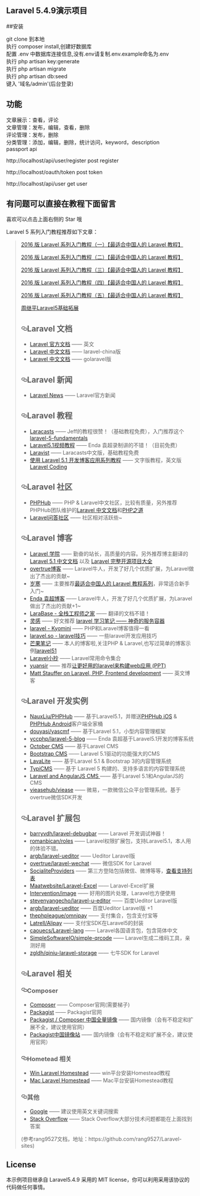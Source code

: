  

## Laravel 5.4.9演示项目

  
##安装

git clone 到本地<br>
执行 composer install,创建好数据库<br>
配置 .env 中数据库连接信息,没有.env请复制.env.example命名为.env<br>
执行 php artisan key:generate<br>
执行 php artisan migrate<br>
执行 php artisan db:seed<br>
键入 '域名/admin'(后台登录)<br>
## 功能
文章展示：查看，评论<br>
文章管理：发布，编辑，查看，删除<br>
评论管理：发布，删除<br>
分类管理：添加，编辑，删除，统计访问，keyword，description<br>
passport api<br>

<p>http://localhost/api/user/register post register</p>
<p>http://localhost/oauth/token       post token</p>
<p>http://localhost/api/user          get user</p>



## 有问题可以直接在教程下面留言

喜欢可以点击上面右侧的 Star 哦

Laravel 5 系列入门教程推荐如下文章：
<blockquote>
<p><a href="https://github.com/johnlui/Learn-Laravel-5/issues/4">2016 版 Laravel 系列入门教程（一）【最适合中国人的 Laravel 教程】</a></p>

<p><a href="https://github.com/johnlui/Learn-Laravel-5/issues/5">2016 版 Laravel 系列入门教程（二）【最适合中国人的 Laravel 教程】</a></p>

<p><a href="https://github.com/johnlui/Learn-Laravel-5/issues/6">2016 版 Laravel 系列入门教程（三）【最适合中国人的 Laravel 教程】</a></p>

<p><a href="https://github.com/johnlui/Learn-Laravel-5/issues/7">2016 版 Laravel 系列入门教程（四）【最适合中国人的 Laravel 教程】</a></p>

<p><a href="https://github.com/johnlui/Learn-Laravel-5/issues/8">2016 版 Laravel 系列入门教程（五）【最适合中国人的 Laravel 教程】</a></p>

<p><a href="http://www.zhoujiping.com/laravel-tutorial.html">周继平Laravel5基础拓展</a></p>

<h2><a id="user-content-laravel-文档" class="anchor" href="#laravel-文档" aria-hidden="true"><svg aria-hidden="true" class="octicon octicon-link" height="16" version="1.1" viewBox="0 0 16 16" width="16"><path fill-rule="evenodd" d="M4 9h1v1H4c-1.5 0-3-1.69-3-3.5S2.55 3 4 3h4c1.45 0 3 1.69 3 3.5 0 1.41-.91 2.72-2 3.25V8.59c.58-.45 1-1.27 1-2.09C10 5.22 8.98 4 8 4H4c-.98 0-2 1.22-2 2.5S3 9 4 9zm9-3h-1v1h1c1 0 2 1.22 2 2.5S13.98 12 13 12H9c-.98 0-2-1.22-2-2.5 0-.83.42-1.64 1-2.09V6.25c-1.09.53-2 1.84-2 3.25C6 11.31 7.55 13 9 13h4c1.45 0 3-1.69 3-3.5S14.5 6 13 6z"></path></svg></a>Laravel 文档</h2>

<ul>
<li><a href="http://laravel.com/">Laravel 官方文档</a>       —— 英文</li>
<li><a href="http://laravel-china.org/">Laravel 中文文档</a> —— laravel-china版</li>
<li><a href="http://www.golaravel.com/">Laravel 中文文档</a> —— golaravel版</li>
</ul>

<h2><a id="user-content-laravel-新闻" class="anchor" href="#laravel-新闻" aria-hidden="true"><svg aria-hidden="true" class="octicon octicon-link" height="16" version="1.1" viewBox="0 0 16 16" width="16"><path fill-rule="evenodd" d="M4 9h1v1H4c-1.5 0-3-1.69-3-3.5S2.55 3 4 3h4c1.45 0 3 1.69 3 3.5 0 1.41-.91 2.72-2 3.25V8.59c.58-.45 1-1.27 1-2.09C10 5.22 8.98 4 8 4H4c-.98 0-2 1.22-2 2.5S3 9 4 9zm9-3h-1v1h1c1 0 2 1.22 2 2.5S13.98 12 13 12H9c-.98 0-2-1.22-2-2.5 0-.83.42-1.64 1-2.09V6.25c-1.09.53-2 1.84-2 3.25C6 11.31 7.55 13 9 13h4c1.45 0 3-1.69 3-3.5S14.5 6 13 6z"></path></svg></a>Laravel 新闻</h2>

<ul>
<li><a href="https://laravel-news.com/">Laravel News</a> —— Laravel官方新闻 </li>
</ul>

<h2><a id="user-content-laravel-教程" class="anchor" href="#laravel-教程" aria-hidden="true"><svg aria-hidden="true" class="octicon octicon-link" height="16" version="1.1" viewBox="0 0 16 16" width="16"><path fill-rule="evenodd" d="M4 9h1v1H4c-1.5 0-3-1.69-3-3.5S2.55 3 4 3h4c1.45 0 3 1.69 3 3.5 0 1.41-.91 2.72-2 3.25V8.59c.58-.45 1-1.27 1-2.09C10 5.22 8.98 4 8 4H4c-.98 0-2 1.22-2 2.5S3 9 4 9zm9-3h-1v1h1c1 0 2 1.22 2 2.5S13.98 12 13 12H9c-.98 0-2-1.22-2-2.5 0-.83.42-1.64 1-2.09V6.25c-1.09.53-2 1.84-2 3.25C6 11.31 7.55 13 9 13h4c1.45 0 3-1.69 3-3.5S14.5 6 13 6z"></path></svg></a>Laravel 教程</h2>

<ul>
<li><a href="https://laracasts.com">Laracasts</a> —— Jeff的教程很赞！（基础教程免费），入门推荐这个<a href="https://laracasts.com/series/laravel-5-fundamentals">laravel-5-fundamentals</a></li>
<li><a href="http://www.phpyc.com/search/tag/44">Laravel5.1视频教程</a>  —— Enda 袁超录制讲的不错！（目前免费）</li>
<li><a href="https://laravist.com/">Laravist</a> —— Laracasts中文版，基础教程免费</li>
<li><a href="https://phphub.org/topics/1564">使用 Laravel 5.1 开发博客应用系列教程</a> —— 文字版教程，英文版<a href="http://laravelcoding.com/blog">Laravel Coding</a></li>
</ul>

<h2><a id="user-content-laravel-社区" class="anchor" href="#laravel-社区" aria-hidden="true"><svg aria-hidden="true" class="octicon octicon-link" height="16" version="1.1" viewBox="0 0 16 16" width="16"><path fill-rule="evenodd" d="M4 9h1v1H4c-1.5 0-3-1.69-3-3.5S2.55 3 4 3h4c1.45 0 3 1.69 3 3.5 0 1.41-.91 2.72-2 3.25V8.59c.58-.45 1-1.27 1-2.09C10 5.22 8.98 4 8 4H4c-.98 0-2 1.22-2 2.5S3 9 4 9zm9-3h-1v1h1c1 0 2 1.22 2 2.5S13.98 12 13 12H9c-.98 0-2-1.22-2-2.5 0-.83.42-1.64 1-2.09V6.25c-1.09.53-2 1.84-2 3.25C6 11.31 7.55 13 9 13h4c1.45 0 3-1.69 3-3.5S14.5 6 13 6z"></path></svg></a>Laravel 社区</h2>

<ul>
<li><a href="https://phphub.org/">PHPHub</a> —— PHP &amp; Laravel中文社区，比较有质量，另外推荐PHPHub团队维护的<a href="http://laravel-china.org/">Laravel 中文文档</a>和<a href="http://laravel-china.github.io/php-the-right-way/">PHP之道</a></li>
<li><a href="http://wenda.golaravel.com/">Laravel问答社区</a> —— 社区相对活跃些~</li>
</ul>

<h2><a id="user-content-laravel-博客" class="anchor" href="#laravel-博客" aria-hidden="true"><svg aria-hidden="true" class="octicon octicon-link" height="16" version="1.1" viewBox="0 0 16 16" width="16"><path fill-rule="evenodd" d="M4 9h1v1H4c-1.5 0-3-1.69-3-3.5S2.55 3 4 3h4c1.45 0 3 1.69 3 3.5 0 1.41-.91 2.72-2 3.25V8.59c.58-.45 1-1.27 1-2.09C10 5.22 8.98 4 8 4H4c-.98 0-2 1.22-2 2.5S3 9 4 9zm9-3h-1v1h1c1 0 2 1.22 2 2.5S13.98 12 13 12H9c-.98 0-2-1.22-2-2.5 0-.83.42-1.64 1-2.09V6.25c-1.09.53-2 1.84-2 3.25C6 11.31 7.55 13 9 13h4c1.45 0 3-1.69 3-3.5S14.5 6 13 6z"></path></svg></a>Laravel 博客</h2>

<ul>
<li><a href="http://laravelacademy.org/">Laravel 学院</a> —— 勤奋的站长，高质量的内容。另外推荐博主翻译的<a href="http://laravelacademy.org/laravel-docs-5_1">Laravel 5.1 中文文档</a> 以及 <a href="http://laravelacademy.org/laravel-project">Laravel 完整开源项目大全</a></li>
<li><a href="http://overtrue.me/">overtrue博客</a> —— Laravel牛人，开发了好几个优质扩展，为Laravel做出了杰出的贡献~</li>
<li><a href="https://lvwenhan.com">岁寒</a> —— 主要推荐<a href="https://lvwenhan.com/laravel/432.html">最适合中国人的 Laravel 教程系列</a>，非常适合新手入门~</li>
<li><a href="http://www.phpyc.com/">Enda 袁超博客</a> —— Laravel牛人，开发了好几个优质扩展，为Laravel做出了杰出的贡献+1~</li>
<li><a href="http://laravelbase.com/">LaraBase - 全栈工程师之家</a> —— 翻译的文档不错！</li>
<li><a href="https://www.insp.top/">灵感</a> —— 好文推荐 <a href="https://www.insp.top/article/learn-laravel-container">laravel 学习笔记 —— 神奇的服务容器</a></li>
<li><a href="http://www.kyomini.com/">laravel - Kyomini</a> —— PHP和Laravel博客值得一看</li>
<li><a href="http://laravel.so/">laravel.so - laravel技巧</a> —— 一些laravel开发应用技巧</li>
<li><a href="http://note.mango.im/">芒果笔记</a> —— 本人的博客啦,关注PHP &amp; Laravel,也写过简单的博客示例<a href="https://github.com/mangoim/laravel51">laravel51</a></li>
<li><a href="http://cheats.jesse-obrien.ca/">Laravel小抄</a> —— Laravel常用命令集合 </li>
<li><a href="http://www.yuansir-web.com/">yuansir</a> —— 推荐<a href="http://slides.com/ryanyuan/better-use-of-laravel-to-build-web-applications#/">让更好用的laravel来构建web应用 (PPT)</a></li>
<li><a href="https://mattstauffer.co/blog">Matt Stauffer on Laravel, PHP, Frontend development</a> —— 英文博客</li>
</ul>

<h2><a id="user-content-laravel-开发实例" class="anchor" href="#laravel-开发实例" aria-hidden="true"><svg aria-hidden="true" class="octicon octicon-link" height="16" version="1.1" viewBox="0 0 16 16" width="16"><path fill-rule="evenodd" d="M4 9h1v1H4c-1.5 0-3-1.69-3-3.5S2.55 3 4 3h4c1.45 0 3 1.69 3 3.5 0 1.41-.91 2.72-2 3.25V8.59c.58-.45 1-1.27 1-2.09C10 5.22 8.98 4 8 4H4c-.98 0-2 1.22-2 2.5S3 9 4 9zm9-3h-1v1h1c1 0 2 1.22 2 2.5S13.98 12 13 12H9c-.98 0-2-1.22-2-2.5 0-.83.42-1.64 1-2.09V6.25c-1.09.53-2 1.84-2 3.25C6 11.31 7.55 13 9 13h4c1.45 0 3-1.69 3-3.5S14.5 6 13 6z"></path></svg></a>Laravel 开发实例</h2>

<ul>
<li><a href="https://github.com/NauxLiu/phphub-server">NauxLiu/PHPHub</a> —— 基于Laravel5.1，并赠送<a href="https://github.com/Aufree/phphub-ios">PHPHub iOS</a> &amp; <a href="https://github.com/CycloneAxe/phphub-android">PHPHub Android</a>客户端全家桶<br></li>
<li><a href="https://github.com/douyasi/yascmf">douyasi/yascmf</a> —— 基于Laravel 5.1，小型内容管理框架</li>
<li><a href="https://github.com/yccphp/laravel-5-blog">yccphp/laravel-5-blog</a> —— Enda 袁超基于Laravel5.1开发的博客系统</li>
<li><a href="https://octobercms.com/">October CMS</a>  —— 基于Laravel CMS</li>
<li><a href="https://github.com/BootstrapCMS/CMS">Bootstrap CMS</a> —— Laravel 5.1驱动的功能强大的CMS</li>
<li><a href="https://github.com/LavaLite/cms">LavaLite</a> —— 基于Laravel 5.1 &amp; Bootstrap 3的内容管理系统</li>
<li><a href="https://github.com/TypiCMS/Base">TypiCMS</a> —— 基于 Laravel 5 构建的、支持多语言的内容管理系统</li>
<li><a href="https://github.com/DimitriMikadze/laravel-angular-cms">Laravel and AngularJS CMS </a> —— 基于Laravel 5.1和AngularJS的CMS</li>
<li><a href="https://github.com/vieasehub/viease">vieasehub/viease</a> —— 微易，一款微信公众平台管理系统。基于overtrue微信SDK开发</li>
</ul>

<h2><a id="user-content-laravel-扩展包" class="anchor" href="#laravel-扩展包" aria-hidden="true"><svg aria-hidden="true" class="octicon octicon-link" height="16" version="1.1" viewBox="0 0 16 16" width="16"><path fill-rule="evenodd" d="M4 9h1v1H4c-1.5 0-3-1.69-3-3.5S2.55 3 4 3h4c1.45 0 3 1.69 3 3.5 0 1.41-.91 2.72-2 3.25V8.59c.58-.45 1-1.27 1-2.09C10 5.22 8.98 4 8 4H4c-.98 0-2 1.22-2 2.5S3 9 4 9zm9-3h-1v1h1c1 0 2 1.22 2 2.5S13.98 12 13 12H9c-.98 0-2-1.22-2-2.5 0-.83.42-1.64 1-2.09V6.25c-1.09.53-2 1.84-2 3.25C6 11.31 7.55 13 9 13h4c1.45 0 3-1.69 3-3.5S14.5 6 13 6z"></path></svg></a>Laravel 扩展包</h2>

<ul>
<li><a href="https://github.com/barryvdh/laravel-debugbar">barryvdh/laravel-debugbar</a> ——  Laravel 开发调试神器！</li>
<li><a href="https://github.com/romanbican/roles">romanbican/roles</a> —— Laravel权限扩展包，支持Laravel5.1，本人用的体验不错。</li>
<li><a href="https://github.com/argb/laravel-ueditor">argb/laravel-ueditor</a> —— Ueditor Laravel版</li>
<li><a href="https://github.com/overtrue/laravel-wechat">overtrue/laravel-wechat</a> —— 微信SDK for Laravel</li>
<li><a href="https://github.com/SocialiteProviders">SocialiteProviders</a> —— 第三方登陆包括微信、微博等等，<a href="http://socialiteproviders.github.io/">查看支持列表</a></li>
<li><a href="https://github.com/Maatwebsite/Laravel-Excel">Maatwebsite/Laravel-Excel</a> —— Laravel-Excel扩展</li>
<li><a href="https://github.com/Intervention/image">Intervention/image</a> —— 好用的图片处理，Laravel也方便使用</li>
<li><a href="https://github.com/stevenyangecho/laravel-u-editor">stevenyangecho/laravel-u-editor</a> —— 百度Ueditor Laravel版</li>
<li><a href="https://github.com/argb/laravel-ueditor">argb/laravel-ueditor</a> —— 百度Ueditor Laravel版 +1</li>
<li><a href="https://github.com/thephpleague/omnipay">thephpleague/omnipay</a> —— 支付集合，包含支付宝等</li>
<li><a href="https://github.com/Latrell/Alipay">Latrell/Alipay</a> —— 支付宝SDK在Laravel5的封装</li>
<li><a href="https://github.com/caouecs/Laravel-lang">caouecs/Laravel-lang</a> —— Laravel各国语言包，包含简体中文</li>
<li><a href="https://github.com/SimpleSoftwareIO/simple-qrcode">SimpleSoftwareIO/simple-qrcode</a> —— Laravel生成二维码工具，亲测好用</li>
<li><a href="https://github.com/zgldh/qiniu-laravel-storage">zgldh/qiniu-laravel-storage</a> —— 七牛SDK for Laravel</li>
</ul>

<h2><a id="user-content-laravel-相关" class="anchor" href="#laravel-相关" aria-hidden="true"><svg aria-hidden="true" class="octicon octicon-link" height="16" version="1.1" viewBox="0 0 16 16" width="16"><path fill-rule="evenodd" d="M4 9h1v1H4c-1.5 0-3-1.69-3-3.5S2.55 3 4 3h4c1.45 0 3 1.69 3 3.5 0 1.41-.91 2.72-2 3.25V8.59c.58-.45 1-1.27 1-2.09C10 5.22 8.98 4 8 4H4c-.98 0-2 1.22-2 2.5S3 9 4 9zm9-3h-1v1h1c1 0 2 1.22 2 2.5S13.98 12 13 12H9c-.98 0-2-1.22-2-2.5 0-.83.42-1.64 1-2.09V6.25c-1.09.53-2 1.84-2 3.25C6 11.31 7.55 13 9 13h4c1.45 0 3-1.69 3-3.5S14.5 6 13 6z"></path></svg></a>Laravel 相关</h2>

<h3><a id="user-content-composer" class="anchor" href="#composer" aria-hidden="true"><svg aria-hidden="true" class="octicon octicon-link" height="16" version="1.1" viewBox="0 0 16 16" width="16"><path fill-rule="evenodd" d="M4 9h1v1H4c-1.5 0-3-1.69-3-3.5S2.55 3 4 3h4c1.45 0 3 1.69 3 3.5 0 1.41-.91 2.72-2 3.25V8.59c.58-.45 1-1.27 1-2.09C10 5.22 8.98 4 8 4H4c-.98 0-2 1.22-2 2.5S3 9 4 9zm9-3h-1v1h1c1 0 2 1.22 2 2.5S13.98 12 13 12H9c-.98 0-2-1.22-2-2.5 0-.83.42-1.64 1-2.09V6.25c-1.09.53-2 1.84-2 3.25C6 11.31 7.55 13 9 13h4c1.45 0 3-1.69 3-3.5S14.5 6 13 6z"></path></svg></a>Composer</h3>

<ul>
<li><a href="https://getcomposer.org/">Composer</a> —— Composer官网(需要梯子)</li>
<li><a href="https://packagist.org/">Packagist</a> —— Packagist官网</li>
<li><a href="http://pkg.phpcomposer.com/">Packagist / Composer 中国全量镜像</a> —— 国内镜像（会有不稳定和扩展不全，建议使用官网）</li>
<li><a href="http://packagist.cn/">Packagist中国镜像站</a> —— 国内镜像（会有不稳定和扩展不全，建议使用官网）</li>
</ul>

<h3><a id="user-content-hometead-相关" class="anchor" href="#hometead-相关" aria-hidden="true"><svg aria-hidden="true" class="octicon octicon-link" height="16" version="1.1" viewBox="0 0 16 16" width="16"><path fill-rule="evenodd" d="M4 9h1v1H4c-1.5 0-3-1.69-3-3.5S2.55 3 4 3h4c1.45 0 3 1.69 3 3.5 0 1.41-.91 2.72-2 3.25V8.59c.58-.45 1-1.27 1-2.09C10 5.22 8.98 4 8 4H4c-.98 0-2 1.22-2 2.5S3 9 4 9zm9-3h-1v1h1c1 0 2 1.22 2 2.5S13.98 12 13 12H9c-.98 0-2-1.22-2-2.5 0-.83.42-1.64 1-2.09V6.25c-1.09.53-2 1.84-2 3.25C6 11.31 7.55 13 9 13h4c1.45 0 3-1.69 3-3.5S14.5 6 13 6z"></path></svg></a>Hometead 相关</h3>

<ul>
<li><a href="http://www.kyomini.com/content_16.html">Win Laravel Homestead</a> —— win平台安装Homestead教程</li>
<li><a href="http://www.kyomini.com/content_11.html">Mac Laravel Homestead</a> —— Mac平台安装Homestead教程</li>
</ul>

<h3><a id="user-content-其他" class="anchor" href="#其他" aria-hidden="true"><svg aria-hidden="true" class="octicon octicon-link" height="16" version="1.1" viewBox="0 0 16 16" width="16"><path fill-rule="evenodd" d="M4 9h1v1H4c-1.5 0-3-1.69-3-3.5S2.55 3 4 3h4c1.45 0 3 1.69 3 3.5 0 1.41-.91 2.72-2 3.25V8.59c.58-.45 1-1.27 1-2.09C10 5.22 8.98 4 8 4H4c-.98 0-2 1.22-2 2.5S3 9 4 9zm9-3h-1v1h1c1 0 2 1.22 2 2.5S13.98 12 13 12H9c-.98 0-2-1.22-2-2.5 0-.83.42-1.64 1-2.09V6.25c-1.09.53-2 1.84-2 3.25C6 11.31 7.55 13 9 13h4c1.45 0 3-1.69 3-3.5S14.5 6 13 6z"></path></svg></a>其他</h3>

<ul>
<li><a href="https://www.google.com">Google</a> —— 建议使用英文关键词搜索</li>
<li><a href="http://stackoverflow.com/">Stack Overflow</a> —— Stack Overflow大部分技术问题都能在上面找到答案</li>
</ul>

<p>(参考rang9527文档，地址：https://github.com/rang9527/Laravel-sites)</p>
</article>
  </div>
</blockquote>

 

## License

本示例项目继承自 Laravel5.4.9 采用的 MIT license，你可以利用采用该协议的代码做任何事情。
